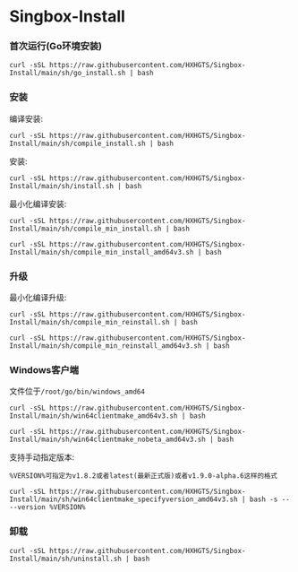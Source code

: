 # Singbox-Install

### 首次运行(Go环境安装)

```
curl -sSL https://raw.githubusercontent.com/HXHGTS/Singbox-Install/main/sh/go_install.sh | bash
```
### 安装

编译安装:

```
curl -sSL https://raw.githubusercontent.com/HXHGTS/Singbox-Install/main/sh/compile_install.sh | bash
```

安装:

```
curl -sSL https://raw.githubusercontent.com/HXHGTS/Singbox-Install/main/sh/install.sh | bash
```

最小化编译安装:

```
curl -sSL https://raw.githubusercontent.com/HXHGTS/Singbox-Install/main/sh/compile_min_install.sh | bash
```
```
curl -sSL https://raw.githubusercontent.com/HXHGTS/Singbox-Install/main/sh/compile_min_install_amd64v3.sh | bash
```

### 升级

最小化编译升级:
```
curl -sSL https://raw.githubusercontent.com/HXHGTS/Singbox-Install/main/sh/compile_min_reinstall.sh | bash
```
```
curl -sSL https://raw.githubusercontent.com/HXHGTS/Singbox-Install/main/sh/compile_min_reinstall_amd64v3.sh | bash
```

### Windows客户端

文件位于`/root/go/bin/windows_amd64`

```
curl -sSL https://raw.githubusercontent.com/HXHGTS/Singbox-Install/main/sh/win64clientmake_amd64v3.sh | bash
```
```
curl -sSL https://raw.githubusercontent.com/HXHGTS/Singbox-Install/main/sh/win64clientmake_nobeta_amd64v3.sh | bash
```
支持手动指定版本:
```
%VERSION%可指定为v1.8.2或者latest(最新正式版)或者v1.9.0-alpha.6这样的格式
```
```
curl -sSL https://raw.githubusercontent.com/HXHGTS/Singbox-Install/main/sh/win64clientmake_specifyversion_amd64v3.sh | bash -s -- --version %VERSION%
```

### 卸载

```
curl -sSL https://raw.githubusercontent.com/HXHGTS/Singbox-Install/main/sh/uninstall.sh | bash
```
